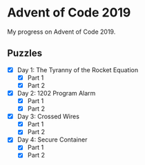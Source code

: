 # Advent of Code 2019

My progress on Advent of Code 2019.

## Puzzles

- [x] Day 1: The Tyranny of the Rocket Equation
  - [x] Part 1
  - [x] Part 2
- [x] Day 2: 1202 Program Alarm
  - [x] Part 1
  - [x] Part 2
- [x] Day 3: Crossed Wires
  - [x] Part 1
  - [x] Part 2
- [x] Day 4: Secure Container
  - [x] Part 1
  - [x] Part 2
